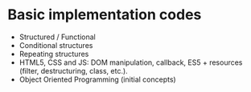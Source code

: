 # Basic implementation codes
- Structured / Functional
- Conditional structures
- Repeating structures
- HTML5, CSS and JS: DOM manipulation, callback, ES5 + resources (filter, destructuring, class, etc.).
- Object Oriented Programming (initial concepts)
